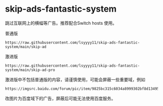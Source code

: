# skip-ads-fantastic-system
跳过互联网上的横幅等广告。推荐配合Switch hosts 使用。

普通版
```
https://raw.githubusercontent.com/lsyyyy11/skip-ads-fantastic-system/main/skip-ad
```

激进版
```
https://raw.githubusercontent.com/lsyyyy11/skip-ads-fantastic-system/main/skip-ad-pro
```
激进版中不包括普通版的内容，请谨慎使用，可能会屏蔽一些重要域，例如
```
https://imgsrc.baidu.com/forum/pic/item/9825bc315c6034a8999302bf8d1349540923769f.gif
```
改图片为百度域下的广告，屏蔽后可能无法使用百度服务。
